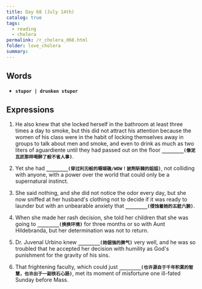 ```yaml
---
title: Day 68 (July 14th)
catalog: true
tags: 
  - reading
  - cholera
permalink: /r_cholera_d68.html
folder: love_cholera
summary: 
---
```


## Words

-   <b data-toggle="tooltip" data-original-title="{{site.data.glossary.stupor}}">`stupor | drunken stupor`</b>


## Expressions

1.  He also knew that she locked herself in the bathroom at least three times a day to smoke, but this did not attract his attention because the women of his class were in the habit of locking themselves away in groups to talk about men and smoke, and even to drink as much as two liters of aguardiente until they had passed out on the floor <b data-toggle="tooltip" data-original-title="{{site.data.answers.68_a}}">`________(像泥瓦匠那样喝醉了般不省人事)`</b>.

2.  Yet she had <b data-toggle="tooltip" data-original-title="{{site.data.answers.68_b}}">`________(穿过利刃般的珊瑚礁/WOW！披荆斩棘的姐姐)`</b>, not colliding with anyone, with a power over the world that could only be a supernatural instinct.

3.  She said nothing, and she did not notice the odor every day, but she now sniffed at her husband's clothing not to decide if it was ready to launder but with an unbearable anxiety that <b data-toggle="tooltip" data-original-title="{{site.data.answers.68_c}}">`________(侵蚀着她的五脏六腑)`</b>.

4.  When she made her rash decision, she told her children that she was going to <b data-toggle="tooltip" data-original-title="{{site.data.answers.68_d}}">`________(换换环境)`</b> for three months or so with Aunt Hildebranda, but her determination was not to return.

5.  Dr. Juvenal Urbino knew <b data-toggle="tooltip" data-original-title="{{site.data.answers.68_e}}">`________(她倔强的脾气)`</b> very well, and he was so troubled that he accepted her decision with humility as God's punishment for the gravity of his sins.

6.  That frightening faculty, which could just <b data-toggle="tooltip" data-original-title="{{site.data.answers.68_f}}">`________(也许源自于千年积累的智慧，也许出于一副铁石心肠)`</b>, met its moment of misfortune one ill-fated Sunday before Mass.